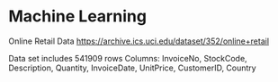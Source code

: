 # Machine Learning
 Online Retail Data 
https://archive.ics.uci.edu/dataset/352/online+retail

Data set includes 541909 rows
Columns: InvoiceNo, StockCode, Description, Quantity, InvoiceDate, UnitPrice, CustomerID, Country

